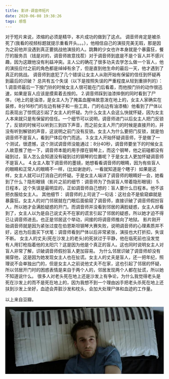 ```yaml
---
title: 影评-调音师短片
date: 2020-06-08 19:38:26
tags: 感悟
---
```

对于短片来说，浓缩的必须是精华，本片成功的做到了这点。
调音师肯定是被杀死了(我看的视频标题就提示重看开头。。。），他相信自己的演技完美无瑕，那是因为之前他并没遇到真正要挑战他演技的人。跳舞的少女也许本身就是个暴露狂，餐厅的服务员（钱是对的，调音师故意找茬）对于调音师到底是不是个盲人并不感兴趣，因为这跟他没有利益冲突。主人公的确花了很多功夫去学怎么做一个盲人，他的演技应付之前的角色都是绰绰有余了，但是直到他生命的最后一天，他才遇到了真正的挑战。
调音师到底犯了几个错误让女主人从刚开始有保留的信任到怀疑再到最后的识破？
总共有五个失误（以下是按照失误的严重程度从轻到重排列的）：
1.调音师最后一下按门铃的时候女主人很可能在门后看着，而他按门铃的动作很迅速，如果是盲人应该是摸索着去按的。
2.调音师踩到油漆摔倒的同时看到了尸体，（地上的是油漆，是女主人为了掩盖血腥味故意泼在地上的，女主人家确实在装修，8分16秒门的左边有梯子和一些工具，门的右边有油漆桶）他看到了尸体以后表现出了惊慌这引起了女主人的怀疑。为什么女主人会这么快就怀疑，因为女主人本来就只是有保留的信任。一个细节可以说明，调音师进门以后女主人把门反锁了，反锁的时候可以听到三到四下声音，而之前女主人开门的时候是直接开的，并没有听到解锁的声音，这说明之前门没有反锁。女主人为什么要把门反锁，就是怕调音师不是盲人，看到尸体后夺门而逃。
3.女主人开始怀疑调音师，于是做了一个测试，很遗憾，这个测试调音师没能通过：8分40秒，调音师要坐下的时候女主人故意推了他一下，调音师本能的用手撑在钢琴上，而这个钢琴，他之前碰都没有碰到过，盲人怎么会知道没有碰到过的钢琴的位置呢？于是女主人更加怀疑调音师不是盲人。
4.女主人取下调音师的墨镜，她想看看调音师的眼睛，因为有些盲人的眼睛和正常人的眼睛不一样，(比如谢逊的，一看就知道是个瞎子）如果是这样，女主人就可以打消自己的怀疑。于是女主人端详了调音师的眼睛好一会，她看到了什么？隐形眼镜（影片之前的细节：调音师为了伪装盲人带着隐形眼镜）
5.日程本，这个失误是最明显的，正如调音师自己想的：盲人要什么日程本。他不该把衣服给女主人。
其他细节：
调音师的上司说了一句话：这社会不是偷窥癖就是暴露狂。女主人的对门邻居就在门眼后面偷窥了调音师，直接识破了调音师假扮盲人，所以她才会满脸疑惑的开门。而调音师并没看到邻居的满脸疑惑，女主人却看到了，女主人以为是自己说丈夫不在家的谎言引起了邻居的疑惑，所以她才迫不得已让调音师进去。也正是邻居这个举动，间接的将调音师推向了地狱。
影片刚开始调音师就是因为紧张过度在伯恩斯坦钢琴大赛失败，说明调音师的心理素质并不好，这也为后面买下伏笔：调音师看到尸体以后非常紧张，演技也大打折扣，失误不断。
女主人的丈夫(死在沙发上的老头)的死状过于平静，他在临死前也没发觉有人用钉枪指着他的太阳穴？这是因为他是个真正的盲人。这也同时说明女主人对盲人非常了解，识破调音师假扮盲人更加容易。
为什么邻居识破了调音师却没有揭穿他，这是因为她发现女主人也在扯谎。女主人的丈夫是盲人，还一把年纪，照理说不会单独出门的，但是女主人之前说他丈夫不在家，这也引起了邻居的怀疑，所以邻居开门时的困惑表情是来自于两个人的，邻居发现两个人都在扯谎，所以她不知道说什么。
很多人对老头死在地上还是沙发上有争论，为什么我觉得老头是死在沙发上的而不是死在地上的，因为我想不到一个理由凶手把老头杀死在地上还扶到沙发上坐好，血迹会弄脏沙发和枕头，会加大处理尸体和血迹的工作量。

以上来自豆瓣。

<div align=center>

![](/img/tiaoyinshiduanpian.jpg)

</div>